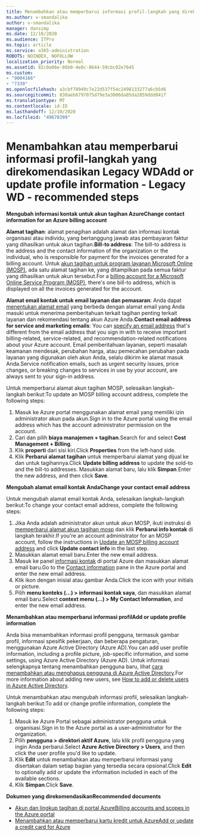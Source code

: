 ```yaml
---
title: Menambahkan atau memperbarui informasi profil-langkah yang direkomendasikan Legacy WD
ms.author: v-smandalika
author: v-smandalika
manager: dansimp
ms.date: 12/10/2020
ms.audience: ITPro
ms.topic: article
ms.service: o365-administration
ROBOTS: NOINDEX, NOFOLLOW
localization_priority: Normal
ms.assetid: 82c0a06e-86b0-4e8c-8644-59cbc02e7645
ms.custom:
- "9004166"
- "7339"
ms.openlocfilehash: a3cbf78949c7e22d537f54c2498133277a6cb5d6
ms.sourcegitcommit: 830aeb6797075d79e3a3006da05da2059ddd041f
ms.translationtype: MT
ms.contentlocale: id-ID
ms.lasthandoff: 12/10/2020
ms.locfileid: "49678399"
---
```

# <a name="add-or-update-profile-information---legacy-wd---recommended-steps"></a><span data-ttu-id="97f73-102">Menambahkan atau memperbarui informasi profil-langkah yang direkomendasikan Legacy WD</span><span class="sxs-lookup"><span data-stu-id="97f73-102">Add or update profile information - Legacy WD - recommended steps</span></span>

<span data-ttu-id="97f73-103">**Mengubah informasi kontak untuk akun tagihan Azure**</span><span class="sxs-lookup"><span data-stu-id="97f73-103">**Change contact information for an Azure billing account**</span></span>

<span data-ttu-id="97f73-104">**Alamat tagihan**: alamat penagihan adalah alamat dan informasi kontak organisasi atau individu, yang bertanggung jawab atas pembayaran faktur yang dihasilkan untuk akun tagihan.</span><span class="sxs-lookup"><span data-stu-id="97f73-104">**Bill-to address**: The bill-to address is the address and the contact information of the organization or the individual, who is responsible for payment for the invoices generated for a billing account.</span></span> <span data-ttu-id="97f73-105">Untuk [akun tagihan untuk program layanan Microsoft Online (MOSP)](https://docs.microsoft.com/azure/cost-management-billing/manage/change-azure-account-profile#update-an-mosp-billing-account-address), ada satu alamat tagihan ke, yang ditampilkan pada semua faktur yang dihasilkan untuk akun tersebut.</span><span class="sxs-lookup"><span data-stu-id="97f73-105">For a [billing account for a Microsoft Online Service Program (MOSP)](https://docs.microsoft.com/azure/cost-management-billing/manage/change-azure-account-profile#update-an-mosp-billing-account-address), there's one bill-to address, which is displayed on all the invoices generated for the account.</span></span>

<span data-ttu-id="97f73-106">**Alamat email kontak untuk email layanan dan pemasaran**: Anda dapat [menentukan alamat email](https://docs.microsoft.com/azure/cost-management-billing/manage/change-azure-account-profile#change-your-contact-email-address) yang berbeda dengan alamat email yang Anda masuki untuk menerima pemberitahuan terkait tagihan penting terkait layanan dan rekomendasi tentang akun Azure Anda.</span><span class="sxs-lookup"><span data-stu-id="97f73-106">**Contact email address for service and marketing emails**: You can [specify an email address](https://docs.microsoft.com/azure/cost-management-billing/manage/change-azure-account-profile#change-your-contact-email-address) that's different from the email address that you sign in with to receive important billing-related, service-related, and recommendation-related notifications about your Azure account.</span></span> <span data-ttu-id="97f73-107">Email pemberitahuan layanan, seperti masalah keamanan mendesak, perubahan harga, atau pemecahan perubahan pada layanan yang digunakan oleh akun Anda, selalu dikirim ke alamat masuk Anda.</span><span class="sxs-lookup"><span data-stu-id="97f73-107">Service notification emails, such as urgent security issues, price changes, or breaking changes to services in use by your account, are always sent to your sign-in address.</span></span>

<span data-ttu-id="97f73-108">Untuk memperbarui alamat akun tagihan MOSP, selesaikan langkah-langkah berikut:</span><span class="sxs-lookup"><span data-stu-id="97f73-108">To update an MOSP billing account address, complete the following steps:</span></span>
1. <span data-ttu-id="97f73-109">Masuk ke Azure portal menggunakan alamat email yang memiliki izin administrator akun pada akun.</span><span class="sxs-lookup"><span data-stu-id="97f73-109">Sign in to the Azure portal using the email address which has the account administrator permission on the account.</span></span>
2. <span data-ttu-id="97f73-110">Cari dan pilih **biaya manajemen + tagihan**.</span><span class="sxs-lookup"><span data-stu-id="97f73-110">Search for and select **Cost Management + Billing**.</span></span> 
3. <span data-ttu-id="97f73-111">Klik **properti** dari sisi kiri.</span><span class="sxs-lookup"><span data-stu-id="97f73-111">Click **Properties** from the left-hand side.</span></span> 
4. <span data-ttu-id="97f73-112">Klik **Perbarui alamat tagihan** untuk memperbarui alamat yang dijual ke dan untuk tagihannya.</span><span class="sxs-lookup"><span data-stu-id="97f73-112">Click **Update billing address** to update the sold-to and the bill-to addresses.</span></span> <span data-ttu-id="97f73-113">Masukkan alamat baru, lalu klik **Simpan**.</span><span class="sxs-lookup"><span data-stu-id="97f73-113">Enter the new address, and then click **Save**.</span></span>

<span data-ttu-id="97f73-114">**Mengubah alamat email kontak Anda**</span><span class="sxs-lookup"><span data-stu-id="97f73-114">**Change your contact email address**</span></span> 

<span data-ttu-id="97f73-115">Untuk mengubah alamat email kontak Anda, selesaikan langkah-langkah berikut:</span><span class="sxs-lookup"><span data-stu-id="97f73-115">To change your contact email address, complete the following steps:</span></span>
1. <span data-ttu-id="97f73-116">Jika Anda adalah administrator akun untuk akun MOSP, ikuti instruksi di [memperbarui alamat akun tagihan mosp](https://docs.microsoft.com/azure/cost-management-billing/manage/change-azure-account-profile#update-an-mosp-billing-account-address) dan klik **Perbarui info kontak** di langkah terakhir.</span><span class="sxs-lookup"><span data-stu-id="97f73-116">If you're an account administrator for an MOSP account, follow the instructions in [Update an MOSP billing account address](https://docs.microsoft.com/azure/cost-management-billing/manage/change-azure-account-profile#update-an-mosp-billing-account-address) and click **Update contact info** in the last step.</span></span> 
2. <span data-ttu-id="97f73-117">Masukkan alamat email baru.</span><span class="sxs-lookup"><span data-stu-id="97f73-117">Enter the new email address.</span></span> 
3. <span data-ttu-id="97f73-118">Masuk ke panel [informasi kontak](https://ms.portal.azure.com/) di portal Azure dan masukkan alamat email baru.</span><span class="sxs-lookup"><span data-stu-id="97f73-118">Go to the [Contact information](https://ms.portal.azure.com/) pane in the Azure portal and enter the new email address.</span></span> 
4. <span data-ttu-id="97f73-119">Klik ikon dengan inisial atau gambar Anda.</span><span class="sxs-lookup"><span data-stu-id="97f73-119">Click the icon with your initials or picture.</span></span> 
5. <span data-ttu-id="97f73-120">Pilih **menu konteks (...) > informasi kontak saya**, dan masukkan alamat email baru.</span><span class="sxs-lookup"><span data-stu-id="97f73-120">Select **context menu (...) > My Contact Information**, and enter the new email address.</span></span>

<span data-ttu-id="97f73-121">**Menambahkan atau memperbarui informasi profil**</span><span class="sxs-lookup"><span data-stu-id="97f73-121">**Add or update profile information**</span></span>

<span data-ttu-id="97f73-122">Anda bisa menambahkan informasi profil pengguna, termasuk gambar profil, informasi spesifik pekerjaan, dan beberapa pengaturan, menggunakan Azure Active Directory (Azure AD).</span><span class="sxs-lookup"><span data-stu-id="97f73-122">You can add user profile information, including a profile picture, job-specific information, and some settings, using Azure Active Directory (Azure AD).</span></span> <span data-ttu-id="97f73-123">Untuk informasi selengkapnya tentang menambahkan pengguna baru, lihat [cara menambahkan atau menghapus pengguna di Azure Active Directory](https://docs.microsoft.com/azure/active-directory/fundamentals/add-users-azure-active-directory).</span><span class="sxs-lookup"><span data-stu-id="97f73-123">For more information about adding new users, see [How to add or delete users in Azure Active Directory](https://docs.microsoft.com/azure/active-directory/fundamentals/add-users-azure-active-directory).</span></span>

<span data-ttu-id="97f73-124">Untuk menambahkan atau mengubah informasi profil, selesaikan langkah-langkah berikut:</span><span class="sxs-lookup"><span data-stu-id="97f73-124">To add or change profile information, complete the following steps:</span></span>

1. <span data-ttu-id="97f73-125">Masuk ke Azure Portal sebagai administrator pengguna untuk organisasi.</span><span class="sxs-lookup"><span data-stu-id="97f73-125">Sign in to the Azure portal as a user-administrator for the organization.</span></span>
2. <span data-ttu-id="97f73-126">Pilih **pengguna > direktori aktif Azure**, lalu klik profil pengguna yang ingin Anda perbarui.</span><span class="sxs-lookup"><span data-stu-id="97f73-126">Select **Azure Active Directory > Users**, and then click the user profile you'd like to update.</span></span> 
3. <span data-ttu-id="97f73-127">Klik **Edit** untuk menambahkan atau memperbarui informasi yang disertakan dalam setiap bagian yang tersedia secara opsional.</span><span class="sxs-lookup"><span data-stu-id="97f73-127">Click **Edit** to optionally add or update the information included in each of the available sections.</span></span> 
4. <span data-ttu-id="97f73-128">Klik **Simpan**.</span><span class="sxs-lookup"><span data-stu-id="97f73-128">Click **Save**.</span></span>

<span data-ttu-id="97f73-129">**Dokumen yang direkomendasikan**</span><span class="sxs-lookup"><span data-stu-id="97f73-129">**Recommended documents**</span></span>

- [<span data-ttu-id="97f73-130">Akun dan lingkup tagihan di portal Azure</span><span class="sxs-lookup"><span data-stu-id="97f73-130">Billing accounts and scopes in the Azure portal</span></span>](https://docs.microsoft.com/azure/cost-management-billing/manage/view-all-accounts) 
- [<span data-ttu-id="97f73-131">Menambahkan atau memperbarui kartu kredit untuk Azure</span><span class="sxs-lookup"><span data-stu-id="97f73-131">Add or update a credit card for Azure</span></span>](https://docs.microsoft.com/azure/cost-management-billing/manage/change-credit-card)


